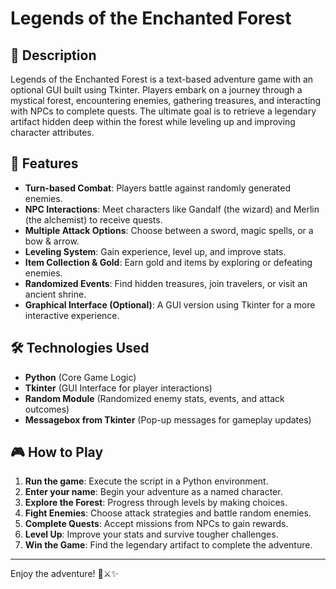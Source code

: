 # Legends of the Enchanted Forest

## 📖 Description
Legends of the Enchanted Forest is a text-based adventure game with an optional GUI built using Tkinter. Players embark on a journey through a mystical forest, encountering enemies, gathering treasures, and interacting with NPCs to complete quests. The ultimate goal is to retrieve a legendary artifact hidden deep within the forest while leveling up and improving character attributes.

## 🚀 Features
- **Turn-based Combat**: Players battle against randomly generated enemies.
- **NPC Interactions**: Meet characters like Gandalf (the wizard) and Merlin (the alchemist) to receive quests.
- **Multiple Attack Options**: Choose between a sword, magic spells, or a bow & arrow.
- **Leveling System**: Gain experience, level up, and improve stats.
- **Item Collection & Gold**: Earn gold and items by exploring or defeating enemies.
- **Randomized Events**: Find hidden treasures, join travelers, or visit an ancient shrine.
- **Graphical Interface (Optional)**: A GUI version using Tkinter for a more interactive experience.

## 🛠️ Technologies Used
- **Python** (Core Game Logic)
- **Tkinter** (GUI Interface for player interactions)
- **Random Module** (Randomized enemy stats, events, and attack outcomes)
- **Messagebox from Tkinter** (Pop-up messages for gameplay updates)

## 🎮 How to Play
1. **Run the game**: Execute the script in a Python environment.
2. **Enter your name**: Begin your adventure as a named character.
3. **Explore the Forest**: Progress through levels by making choices.
4. **Fight Enemies**: Choose attack strategies and battle random enemies.
5. **Complete Quests**: Accept missions from NPCs to gain rewards.
6. **Level Up**: Improve your stats and survive tougher challenges.
7. **Win the Game**: Find the legendary artifact to complete the adventure.

---
Enjoy the adventure! 🌲⚔️✨

